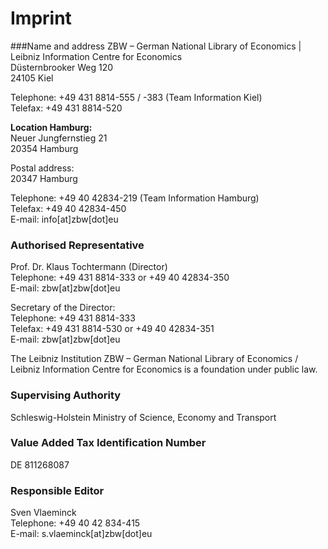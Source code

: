 # Imprint

###Name and address
ZBW – German National Library of Economics | Leibniz Information Centre for Economics  
Düsternbrooker Weg 120  
24105 Kiel

Telephone: +49 431 8814-555 / -383 (Team Information Kiel)  
Telefax: +49 431 8814-520

**Location Hamburg:**  
Neuer Jungfernstieg 21  
20354 Hamburg

Postal address:  
20347 Hamburg

Telephone: +49 40 42834-219 (Team Information Hamburg)  
Telefax: +49 40 42834-450  
E-mail: info[at]zbw[dot]eu

### Authorised Representative
Prof. Dr. Klaus Tochtermann (Director)  
Telephone: +49 431 8814-333 or +49 40 42834-350  
E-mail: zbw[at]zbw[dot]eu

Secretary of the Director:  
Telephone: +49 431 8814-333  
Telefax: +49 431 8814-530 or +49 40 42834-351  
E-mail: zbw[at]zbw[dot]eu

The Leibniz Institution ZBW – German National Library of Economics / Leibniz
Information Centre for Economics is a foundation under public law.

### Supervising Authority
Schleswig-Holstein Ministry of Science, Economy and Transport

### Value Added Tax Identification Number
DE 811268087

### Responsible Editor
Sven Vlaeminck  
Telephone: +49 40 42 834-415  
E-mail: s.vlaeminck[at]zbw[dot]eu
